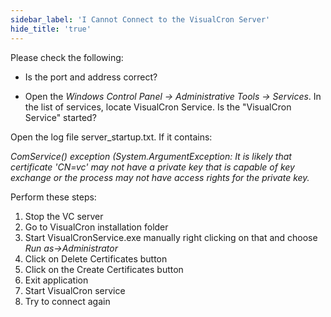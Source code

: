 ```yaml
---
sidebar_label: 'I Cannot Connect to the VisualCron Server'
hide_title: 'true'
---
```


Please check the following:

* Is the port and address correct?

* Open the _Windows Control Panel -> Administrative Tools -> Services_. In the list of services, locate VisualCron Service. Is the "VisualCron Service" started?
 
 
Open the log file server_startup.txt. If it contains:

_ComService() exception (System.ArgumentException: It is likely that certificate 'CN=vc' may not have a private key that is capable of key exchange or the process may not have access rights for the private key._

Perform these steps:
 
1. Stop the VC server
2. Go to VisualCron installation folder
3. Start VisualCronService.exe manually right clicking on that and choose _Run as->Administrator_
4. Click on Delete Certificates button
5. Click on the Create Certificates button
6. Exit application
7. Start VisualCron service
8. Try to connect again